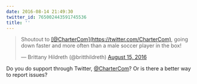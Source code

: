 ```yaml
---
date: 2016-08-14 21:49:30
twitter_id: 765002443591745536
title: ''
---
```


<blockquote class="twitter-tweet"><p lang="en" dir="ltr">Shoutout to <a href="https://twitter.com/CharterCom?ref_src=twsrc%5Etfw">[@CharterCom](https://twitter.com/CharterCom)</a>, going down faster and more often than a male soccer player in the box!</p>&mdash; Brittany Hildreth (@britthildreth) <a href="https://twitter.com/britthildreth/status/765000196526931968?ref_src=twsrc%5Etfw">August 15, 2016</a></blockquote>
<script async src="https://platform.twitter.com/widgets.js" charset="utf-8"></script>

Do you do support through Twitter, [@CharterCom](https://twitter.com/CharterCom)? Or is there a better way to report issues? 
